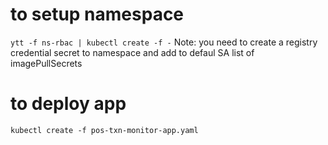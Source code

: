 # to setup namespace
`ytt -f ns-rbac | kubectl create -f -`
Note: you need to create a registry credential secret to namespace and add to defaul SA list of imagePullSecrets

# to deploy app
`kubectl create -f pos-txn-monitor-app.yaml`
